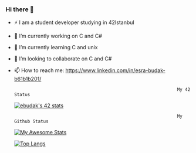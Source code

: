 ### Hi there 👋

- ⚡ I am a student developer studying in 42Istanbul
- 🔭 I’m currently working on C and C#
- 🌱 I’m currently learning  C and unix
- 👯 I’m looking to collaborate on C and C#
- 📫 How to reach me: https://www.linkedin.com/in/esra-budak-b61b1b201/

                                                                    My 42 Status 

    [![ebudak's 42 stats](https://badge42.vercel.app/api/v2/cl40izrfs003609iaoqmzmhx2/stats?cursusId=21&coalitionId=230)](https://github.com/JaeSeoKim/badge42)

                                                                    My Github Status

     [![My Awesome Stats](https://awesome-github-stats.azurewebsites.net/user-stats/esrabudakk?cardType=octocat&theme=react)](https://git.io/awesome-stats-card)


     [![Top Langs](https://github-readme-stats.vercel.app/api/top-langs/?username=esrabudakk&layout=compact&theme=react)](https://github.com/esrabudakk/github-readme-stats)
